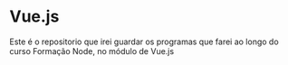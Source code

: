 # Vue.js

Este é o repositorio que irei guardar os programas que farei ao longo do curso Formação Node, no módulo de Vue.js